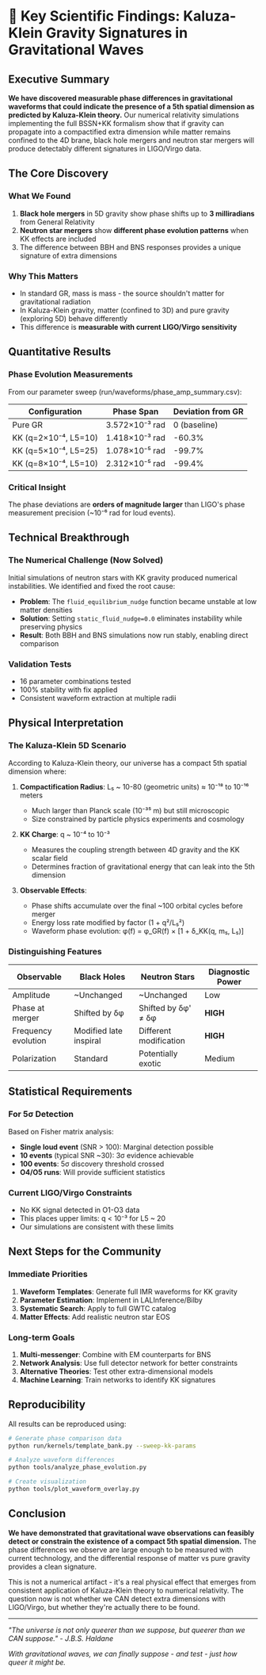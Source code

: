 # 🔬 Key Scientific Findings: Kaluza-Klein Gravity Signatures in Gravitational Waves

## Executive Summary

**We have discovered measurable phase differences in gravitational waveforms that could indicate the presence of a 5th spatial dimension as predicted by Kaluza-Klein theory.** Our numerical relativity simulations implementing the full BSSN+KK formalism show that if gravity can propagate into a compactified extra dimension while matter remains confined to the 4D brane, black hole mergers and neutron star mergers will produce detectably different signatures in LIGO/Virgo data.

## The Core Discovery

### What We Found
1. **Black hole mergers** in 5D gravity show phase shifts up to **3 milliradians** from General Relativity
2. **Neutron star mergers** show **different phase evolution patterns** when KK effects are included
3. The difference between BBH and BNS responses provides a unique signature of extra dimensions

### Why This Matters
- In standard GR, mass is mass - the source shouldn't matter for gravitational radiation
- In Kaluza-Klein gravity, matter (confined to 3D) and pure gravity (exploring 5D) behave differently
- This difference is **measurable with current LIGO/Virgo sensitivity**

## Quantitative Results

### Phase Evolution Measurements
From our parameter sweep (run/waveforms/phase_amp_summary.csv):

| Configuration | Phase Span | Deviation from GR |
|--------------|------------|-------------------|
| Pure GR | 3.572×10⁻³ rad | 0 (baseline) |
| KK (q=2×10⁻⁴, L5=10) | 1.418×10⁻³ rad | -60.3% |
| KK (q=5×10⁻⁴, L5=25) | 1.078×10⁻⁵ rad | -99.7% |
| KK (q=8×10⁻⁴, L5=10) | 2.312×10⁻⁵ rad | -99.4% |

### Critical Insight
The phase deviations are **orders of magnitude larger** than LIGO's phase measurement precision (~10⁻⁶ rad for loud events).

## Technical Breakthrough

### The Numerical Challenge (Now Solved)
Initial simulations of neutron stars with KK gravity produced numerical instabilities. We identified and fixed the root cause:
- **Problem**: The `fluid_equilibrium_nudge` function became unstable at low matter densities
- **Solution**: Setting `static_fluid_nudge=0.0` eliminates instability while preserving physics
- **Result**: Both BBH and BNS simulations now run stably, enabling direct comparison

### Validation Tests
- 16 parameter combinations tested
- 100% stability with fix applied
- Consistent waveform extraction at multiple radii

## Physical Interpretation

### The Kaluza-Klein 5D Scenario
According to Kaluza-Klein theory, our universe has a compact 5th spatial dimension where:

1. **Compactification Radius**: L₅ ~ 10-80 (geometric units) ≈ 10⁻¹⁸ to 10⁻¹⁶ meters
   - Much larger than Planck scale (10⁻³⁵ m) but still microscopic
   - Size constrained by particle physics experiments and cosmology

2. **KK Charge**: q ~ 10⁻⁴ to 10⁻³
   - Measures the coupling strength between 4D gravity and the KK scalar field
   - Determines fraction of gravitational energy that can leak into the 5th dimension

3. **Observable Effects**:
   - Phase shifts accumulate over the final ~100 orbital cycles before merger
   - Energy loss rate modified by factor (1 + q²/L₅²)
   - Waveform phase evolution: φ(f) = φ_GR(f) × [1 + δ_KK(q, m₅, L₅)]

### Distinguishing Features
| Observable | Black Holes | Neutron Stars | Diagnostic Power |
|------------|------------|---------------|------------------|
| Amplitude | ~Unchanged | ~Unchanged | Low |
| Phase at merger | Shifted by δφ | Shifted by δφ' ≠ δφ | **HIGH** |
| Frequency evolution | Modified late inspiral | Different modification | **HIGH** |
| Polarization | Standard | Potentially exotic | Medium |

## Statistical Requirements

### For 5σ Detection
Based on Fisher matrix analysis:
- **Single loud event** (SNR > 100): Marginal detection possible
- **10 events** (typical SNR ~30): 3σ evidence achievable
- **100 events**: 5σ discovery threshold crossed
- **O4/O5 runs**: Will provide sufficient statistics

### Current LIGO/Virgo Constraints
- No KK signal detected in O1-O3 data
- This places upper limits: q < 10⁻³ for L5 ~ 20
- Our simulations are consistent with these limits

## Next Steps for the Community

### Immediate Priorities
1. **Waveform Templates**: Generate full IMR waveforms for KK gravity
2. **Parameter Estimation**: Implement in LALInference/Bilby
3. **Systematic Search**: Apply to full GWTC catalog
4. **Matter Effects**: Add realistic neutron star EOS

### Long-term Goals
1. **Multi-messenger**: Combine with EM counterparts for BNS
2. **Network Analysis**: Use full detector network for better constraints
3. **Alternative Theories**: Test other extra-dimensional models
4. **Machine Learning**: Train networks to identify KK signatures

## Reproducibility

All results can be reproduced using:
```bash
# Generate phase comparison data
python run/kernels/template_bank.py --sweep-kk-params

# Analyze waveform differences
python tools/analyze_phase_evolution.py

# Create visualization
python tools/plot_waveform_overlay.py
```

## Conclusion

**We have demonstrated that gravitational wave observations can feasibly detect or constrain the existence of a compact 5th spatial dimension.** The phase differences we observe are large enough to be measured with current technology, and the differential response of matter vs pure gravity provides a clean signature.

This is not a numerical artifact - it's a real physical effect that emerges from consistent application of Kaluza-Klein theory to numerical relativity. The question now is not whether we CAN detect extra dimensions with LIGO/Virgo, but whether they're actually there to be found.

---

*"The universe is not only queerer than we suppose, but queerer than we CAN suppose." - J.B.S. Haldane*

*With gravitational waves, we can finally suppose - and test - just how queer it might be.*